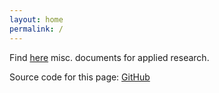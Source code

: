 ```yaml
---
layout: home
permalink: /
---
```


Find [here](documents) misc. documents for applied research.


Source code for this page: [GitHub][myrepo]

[myrepo]: https://github.com/ClairePalandri/ClairePalandri.github.io
